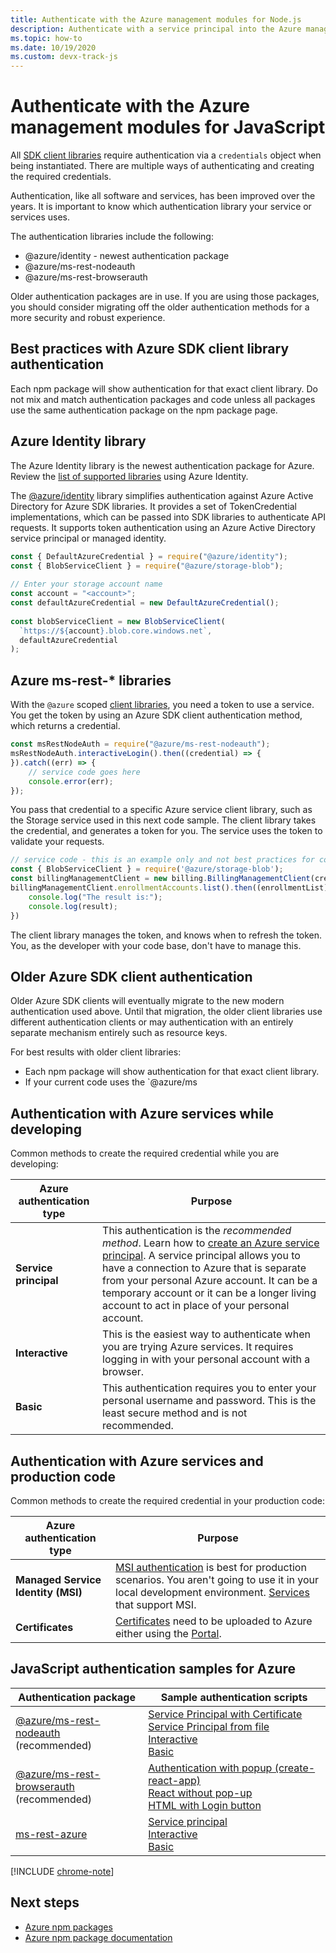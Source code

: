 ```yaml
---
title: Authenticate with the Azure management modules for Node.js
description: Authenticate with a service principal into the Azure management modules for Node.js
ms.topic: how-to
ms.date: 10/19/2020
ms.custom: devx-track-js
---
```


# Authenticate with the Azure management modules for JavaScript

All [SDK client libraries](../azure-sdk-library-package-index.md) require authentication via a `credentials` object when being
instantiated. There are multiple ways of authenticating and creating the required
credentials.

Authentication, like all software and services, has been improved over the years. It is important to know which authentication library your service or services 
uses. 

The authentication libraries include the following:

* @azure/identity - newest authentication package
* @azure/ms-rest-nodeauth
* @azure/ms-rest-browserauth

Older authentication packages are in use. If you are using those packages, you should consider migrating off the older authentication methods for a more security and robust experience. 

## Best practices with Azure SDK client library authentication

Each npm package will show authentication for that exact client library. Do not mix and match authentication packages and code unless all packages use the same authentication package on the npm package page. 

## Azure Identity library

The Azure Identity library is the newest authentication package for Azure. Review the [list of supported libraries](https://www.npmjs.com/package/@azure/identity#client-libraries-supporting-authentication-with-azure-identity) using Azure Identity.

The [@azure/identity](https://www.npmjs.com/package/@azure/identity) library simplifies authentication against Azure Active Directory for Azure SDK libraries. It provides a set of TokenCredential implementations, which can be passed into SDK libraries to authenticate API requests. It supports token authentication using an Azure Active Directory service principal or managed identity.

```javascript
const { DefaultAzureCredential } = require("@azure/identity");
const { BlobServiceClient } = require("@azure/storage-blob");
 
// Enter your storage account name
const account = "<account>";
const defaultAzureCredential = new DefaultAzureCredential();
 
const blobServiceClient = new BlobServiceClient(
  `https://${account}.blob.core.windows.net`,
  defaultAzureCredential
);
```

## Azure ms-rest-* libraries
With the `@azure` scoped [client libraries](../azure-sdk-library-package-index.md#modern-javascripttypescript-libraries), you need a token to use a service. You get the token by using an Azure SDK client authentication method, which returns a credential. 

```javascript
const msRestNodeAuth = require("@azure/ms-rest-nodeauth");
msRestNodeAuth.interactiveLogin().then((credential) => {
}).catch((err) => {
    // service code goes here
    console.error(err);
});
```

You pass that credential to a specific Azure service client library, such as the Storage service used in this next code sample. The client library takes the credential, and generates a token for you. The service uses the token to validate your requests. 

```javascript
// service code - this is an example only and not best practices for code flow
const { BlobServiceClient } = require('@azure/storage-blob');
const billingManagementClient = new billing.BillingManagementClient(credential, subscriptionId);
billingManagementClient.enrollmentAccounts.list().then((enrollmentList) => {
    console.log("The result is:");
    console.log(result);
})
```

The client library manages the token, and knows when to refresh the token. You, as the developer with your code base, don't have to manage this.

## Older Azure SDK client authentication 

Older Azure SDK clients will eventually migrate to the new modern authentication used above. Until that migration, the older client libraries use different authentication clients or may authentication with an entirely separate mechanism entirely such as resource keys. 

For best results with older client libraries: 
* Each npm package will show authentication for that exact client library. 
* If your current code uses the `@azure/ms

## Authentication with Azure services while developing

Common methods to create the required credential while you are developing:

| Azure authentication type|Purpose|
|--|--|
|**Service principal**|This authentication is the _recommended method_. Learn how to [create an Azure service principal](node-sdk-azure-authenticate-principal.md). A service principal allows you to have a connection to Azure that is separate from your personal Azure account. It can be a temporary account or it can be a longer living account to act in place of your personal account.|
| **Interactive**| This is the easiest way to authenticate when you are trying Azure services. It requires logging in with your personal account with a browser. |
|**Basic**|This authentication requires you to enter your personal username and password. This is the least secure method and is not recommended.| 

## Authentication with Azure services and production code

Common methods to create the required credential in your production code:

|Azure authentication type|Purpose|
|--|--|
|**Managed Service Identity (MSI)**|[MSI authentication](/azure/active-directory/managed-identities-azure-resources/overview) is best for production scenarios. You aren't going to use it in your local development environment. [Services](/azure/active-directory/managed-identities-azure-resources/services-support-managed-identities) that support MSI.|
|**Certificates**|[Certificates](/azure/cloud-services/cloud-services-certs-create) need to be uploaded to Azure either using the [Portal](/azure/cloud-services/cloud-services-configure-ssl-certificate-portal).|

## JavaScript authentication samples for Azure

|Authentication package|Sample authentication scripts|
|--|--|
|[@azure/ms-rest-nodeauth](https://www.npmjs.com/package/@azure/ms-rest-nodeauth) <br>(recommended)|[Service Principal with Certificate](https://github.com/Azure/ms-rest-nodeauth/blob/master/samples/authFileWithSpCert.ts)<br>[Service Principal from file](https://github.com/Azure/ms-rest-nodeauth/blob/master/samples/authFileWithSpSecret.ts)<br>[Interactive](https://github.com/Azure/ms-rest-nodeauth/blob/master/samples/interactivePersonalAccount.ts)<br>[Basic](https://github.com/Azure/ms-rest-nodeauth/blob/master/samples/usernamePassword.ts)|
|[@azure/ms-rest-browserauth](https://www.npmjs.com/package/@azure/ms-rest-browserauth)<br>(recommended)|[Authentication with popup (create-react-app)](https://github.com/Azure/ms-rest-browserauth/tree/master/samples/authentication-with-popup)<br>[React without pop-up](https://github.com/Azure/ms-rest-browserauth/tree/master/samples/react-app)<br>[HTML with Login button](https://github.com/Azure/ms-rest-browserauth/tree/master/samples/vanilla)|
|[ms-rest-azure](https://www.npmjs.com/package/ms-rest-azure)|[Service principal](https://github.com/Azure/azure-sdk-for-node/blob/master/Documentation/Authentication.md#service-principal-authentication)<br>[Interactive](https://github.com/Azure/azure-sdk-for-node/blob/master/Documentation/Authentication.md#interactive-login)<br>[Basic](https://github.com/Azure/azure-sdk-for-node/blob/master/Documentation/Authentication.md#basic-authentication)|

[!INCLUDE [chrome-note](../includes/chrome-note.md)]

## Next steps	

* [Azure npm packages](../azure-sdk-library-package-index.md)
* [Azure npm package documentation](../javascript/api/overview/azure/?view=azure-node-latest)
